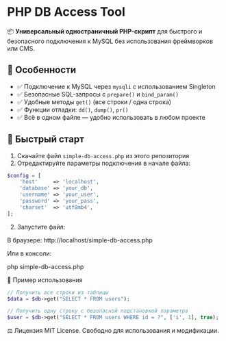 # PHP DB Access Tool

📦 **Универсальный одностраничный PHP-скрипт** для быстрого и безопасного подключения к MySQL без использования фреймворков или CMS.

## 📌 Особенности

- ✅ Подключение к MySQL через `mysqli` с использованием Singleton
- ✅ Безопасные SQL-запросы с `prepare()` и `bind_param()`
- ✅ Удобные методы `get()` (все строки / одна строка)
- ✅ Функции отладки: `dd()`, `dump()`, `pr()`
- ✅ Всё в одном файле — удобно использовать в любом проекте

## 🚀 Быстрый старт

1. Скачайте файл `simple-db-access.php` из этого репозитория
2. Отредактируйте параметры подключения в начале файла:

```php
$config = [
    'host'     => 'localhost',
    'database' => 'your_db',
    'username' => 'your_user',
    'password' => 'your_pass',
    'charset'  => 'utf8mb4',
];
```

2. Запустите файл:

В браузере: http://localhost/simple-db-access.php

Или в консоли:

php simple-db-access.php

🧪 Пример использования
```php
// Получить все строки из таблицы
$data = $db->get("SELECT * FROM users");

// Получить одну строку с безопасной подстановкой параметра
$user = $db->get("SELECT * FROM users WHERE id = ?", ['i', 1], true);
```

⚖️ Лицензия
MIT License. Свободно для использования и модификации.
